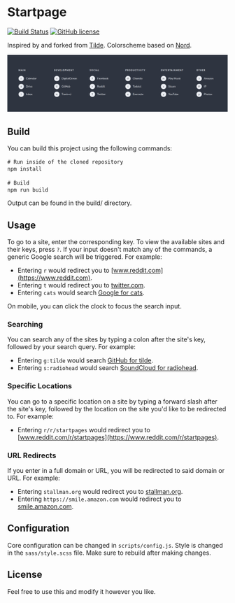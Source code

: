 # Startpage
[![Build Status](https://travis-ci.org/Vincevrp/Startpage.svg?branch=master)](https://travis-ci.org/Vincevrp/Startpage)
[![GitHub license](https://img.shields.io/github/license/Vincevrp/Startpage.svg)](https://github.com/Vincevrp/Startpage/blob/master/LICENSE)

Inspired by and forked from [Tilde](https://www.reddit.com/r/startpages). Colorscheme based on [Nord](https://github.com/arcticicestudio/nord).

![Screenshot](https://raw.githubusercontent.com/Vincevrp/Startpage/master/SCREENSHOT.png)

## Build

You can build this project using the following commands:

```shell
# Run inside of the cloned repository
npm install

# Build
npm run build
```

Output can be found in the build/ directory.

## Usage

To go to a site, enter the corresponding key. To view the available sites and their keys, press `?`. If your input doesn't match any of the commands, a generic Google search will be triggered. For example:

* Entering `r` would redirect you to [www.reddit.com](https://www.reddit.com).
* Entering `t` would redirect you to [twitter.com](https://twitter.com).
* Entering `cats` would search [Google for cats](https://encrypted.google.com/search?q=cats).

On mobile, you can click the clock to focus the search input.

### Searching

You can search any of the sites by typing a colon after the site's key, followed by your search query. For example:

* Entering `g:tilde` would search [GitHub for tilde](https://github.com/search?q=tilde).
* Entering `s:radiohead` would search [SoundCloud for radiohead](https://soundcloud.com/search?q=radiohead).

### Specific Locations

You can go to a specific location on a site by typing a forward slash after the site's key, followed by the location on the site you'd like to be redirected to. For example:

* Entering `r/r/startpages` would redirect you to [www.reddit.com/r/startpages](https://www.reddit.com/r/startpages).

### URL Redirects

If you enter in a full domain or URL, you will be redirected to said domain or URL. For example:

* Entering `stallman.org` would redirect you to [stallman.org](https://stallman.org/).
* Entering `https://smile.amazon.com` would redirect you to [smile.amazon.com](https://smile.amazon.com/).

## Configuration

Core configuration can be changed in `scripts/config.js`. Style is changed in the `sass/style.scss` file. Make sure to rebuild after making changes.

## License

Feel free to use this and modify it however you like.
